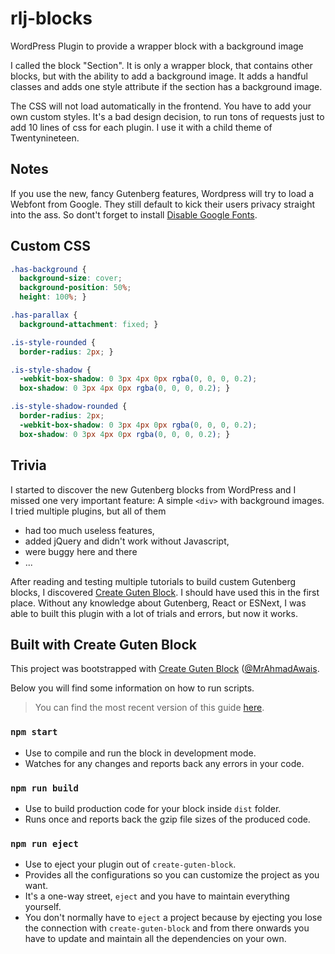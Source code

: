 # rlj-blocks

WordPress Plugin to provide a wrapper block with a background image

I called the block "Section". It is only a wrapper block, that contains other blocks, but with the ability to add a background image. It adds a handful classes and adds one style attribute if the section has a background image.

The CSS will not load automatically in the frontend. You have to add your own custom styles. It's a bad design decision, to run tons of requests just to add 10 lines of css for each plugin. I use it with a child theme of Twentynineteen.

## Notes

If you use the new, fancy Gutenberg features, Wordpress will try to load a Webfont from Google. They still default to kick their users privacy straight into the ass. So dont't forget to install [Disable Google Fonts](https://wordpress.org/plugins/disable-google-fonts/).

## Custom CSS

```css
.has-background {
  background-size: cover;
  background-position: 50%;
  height: 100%; }

.has-parallax {
  background-attachment: fixed; }

.is-style-rounded {
  border-radius: 2px; }

.is-style-shadow {
  -webkit-box-shadow: 0 3px 4px 0px rgba(0, 0, 0, 0.2);
  box-shadow: 0 3px 4px 0px rgba(0, 0, 0, 0.2); }

.is-style-shadow-rounded {
  border-radius: 2px;
  -webkit-box-shadow: 0 3px 4px 0px rgba(0, 0, 0, 0.2);
  box-shadow: 0 3px 4px 0px rgba(0, 0, 0, 0.2); }
```

## Trivia

I started to discover the new Gutenberg blocks from WordPress and I missed one very important feature: A simple `<div>` with background images. I tried multiple plugins, but all of them

* had too much useless features,
* added jQuery and didn't work without Javascript,
* were buggy here and there
* ...

After reading and testing multiple tutorials to build custem Gutenberg blocks, I discovered [Create Guten Block](https://github.com/ahmadawais/create-guten-block). I should have used this in the first place. Without any knowledge about Gutenberg, React or ESNext, I was able to built this plugin with a lot of trials and errors, but now it works.

## Built with Create Guten Block

This project was bootstrapped with [Create Guten Block](https://github.com/ahmadawais/create-guten-block) ([@MrAhmadAwais](https://twitter.com/mrahmadawais/).

Below you will find some information on how to run scripts.

>You can find the most recent version of this guide [here](https://github.com/ahmadawais/create-guten-block).

### `npm start`
- Use to compile and run the block in development mode.
- Watches for any changes and reports back any errors in your code.

### `npm run build`
- Use to build production code for your block inside `dist` folder.
- Runs once and reports back the gzip file sizes of the produced code.

### `npm run eject`
- Use to eject your plugin out of `create-guten-block`.
- Provides all the configurations so you can customize the project as you want.
- It's a one-way street, `eject` and you have to maintain everything yourself.
- You don't normally have to `eject` a project because by ejecting you lose the connection with `create-guten-block` and from there onwards you have to update and maintain all the dependencies on your own.
